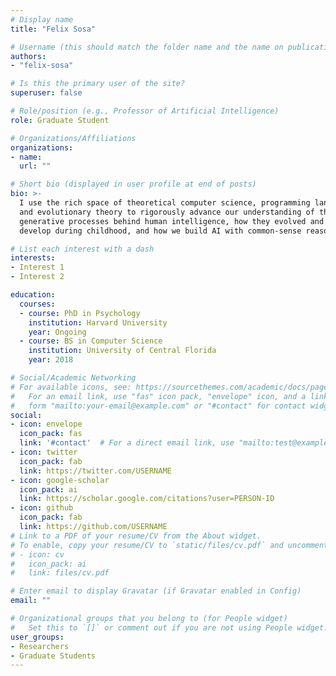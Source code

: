 ```yaml
---
# Display name
title: "Felix Sosa"

# Username (this should match the folder name and the name on publications)
authors:
- "felix-sosa"

# Is this the primary user of the site?
superuser: false

# Role/position (e.g., Professor of Artificial Intelligence)
role: Graduate Student

# Organizations/Affiliations
organizations:
- name: 
  url: ""

# Short bio (displayed in user profile at end of posts)
bio: >-
  I use the rich space of theoretical computer science, programming languages,
  and evolutionary theory to rigorously advance our understanding of the
  generative processes behind human intelligence, how they evolved and how they
  develop during childhood, and how we build AI with common-sense reasoning.

# List each interest with a dash
interests:
- Interest 1
- Interest 2

education:
  courses:
  - course: PhD in Psychology
    institution: Harvard University
    year: Ongoing
  - course: BS in Computer Science
    institution: University of Central Florida
    year: 2018

# Social/Academic Networking
# For available icons, see: https://sourcethemes.com/academic/docs/page-builder/#icons
#   For an email link, use "fas" icon pack, "envelope" icon, and a link in the
#   form "mailto:your-email@example.com" or "#contact" for contact widget.
social:
- icon: envelope
  icon_pack: fas
  link: '#contact'  # For a direct email link, use "mailto:test@example.org".
- icon: twitter
  icon_pack: fab
  link: https://twitter.com/USERNAME
- icon: google-scholar
  icon_pack: ai
  link: https://scholar.google.com/citations?user=PERSON-ID
- icon: github
  icon_pack: fab
  link: https://github.com/USERNAME
# Link to a PDF of your resume/CV from the About widget.
# To enable, copy your resume/CV to `static/files/cv.pdf` and uncomment the lines below.
# - icon: cv
#   icon_pack: ai
#   link: files/cv.pdf

# Enter email to display Gravatar (if Gravatar enabled in Config)
email: ""

# Organizational groups that you belong to (for People widget)
#   Set this to `[]` or comment out if you are not using People widget.
user_groups:
- Researchers
- Graduate Students
---
```

